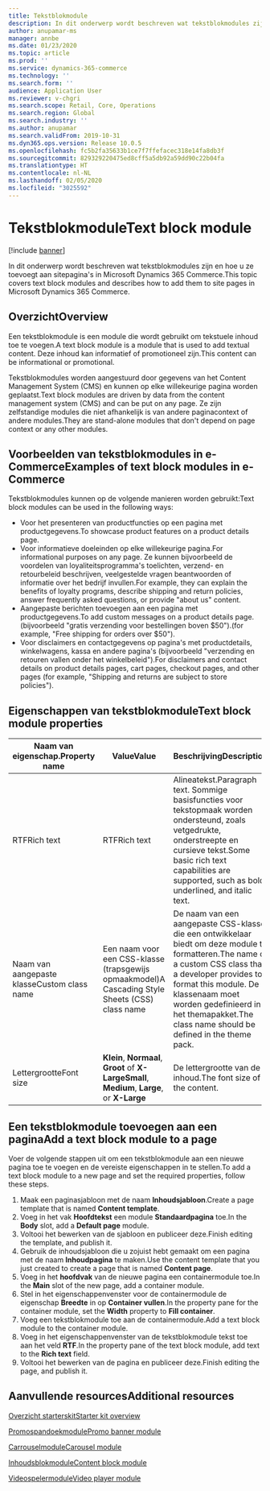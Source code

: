 ```yaml
---
title: Tekstblokmodule
description: In dit onderwerp wordt beschreven wat tekstblokmodules zijn en hoe u ze toevoegt aan sitepagina's in Microsoft Dynamics 365 Commerce.
author: anupamar-ms
manager: annbe
ms.date: 01/23/2020
ms.topic: article
ms.prod: ''
ms.service: dynamics-365-commerce
ms.technology: ''
ms.search.form: ''
audience: Application User
ms.reviewer: v-chgri
ms.search.scope: Retail, Core, Operations
ms.search.region: Global
ms.search.industry: ''
ms.author: anupamar
ms.search.validFrom: 2019-10-31
ms.dyn365.ops.version: Release 10.0.5
ms.openlocfilehash: fc5b2fa35633b1ce7f7ffefacec318e14fa8db3f
ms.sourcegitcommit: 829329220475ed8cff5a5db92a59dd90c22b04fa
ms.translationtype: HT
ms.contentlocale: nl-NL
ms.lasthandoff: 02/05/2020
ms.locfileid: "3025592"
---
```

# <a name="text-block-module"></a><span data-ttu-id="98d3e-103">Tekstblokmodule</span><span class="sxs-lookup"><span data-stu-id="98d3e-103">Text block module</span></span>


[!include [banner](includes/banner.md)]

<span data-ttu-id="98d3e-104">In dit onderwerp wordt beschreven wat tekstblokmodules zijn en hoe u ze toevoegt aan sitepagina's in Microsoft Dynamics 365 Commerce.</span><span class="sxs-lookup"><span data-stu-id="98d3e-104">This topic covers text block modules and describes how to add them to site pages in Microsoft Dynamics 365 Commerce.</span></span>

## <a name="overview"></a><span data-ttu-id="98d3e-105">Overzicht</span><span class="sxs-lookup"><span data-stu-id="98d3e-105">Overview</span></span>

<span data-ttu-id="98d3e-106">Een tekstblokmodule is een module die wordt gebruikt om tekstuele inhoud toe te voegen.</span><span class="sxs-lookup"><span data-stu-id="98d3e-106">A text block module is a module that is used to add textual content.</span></span> <span data-ttu-id="98d3e-107">Deze inhoud kan informatief of promotioneel zijn.</span><span class="sxs-lookup"><span data-stu-id="98d3e-107">This content can be informational or promotional.</span></span>

<span data-ttu-id="98d3e-108">Tekstblokmodules worden aangestuurd door gegevens van het Content Management System (CMS) en kunnen op elke willekeurige pagina worden geplaatst.</span><span class="sxs-lookup"><span data-stu-id="98d3e-108">Text block modules are driven by data from the content management system (CMS) and can be put on any page.</span></span> <span data-ttu-id="98d3e-109">Ze zijn zelfstandige modules die niet afhankelijk is van andere paginacontext of andere modules.</span><span class="sxs-lookup"><span data-stu-id="98d3e-109">They are stand-alone modules that don't depend on page context or any other modules.</span></span>

## <a name="examples-of-text-block-modules-in-e-commerce"></a><span data-ttu-id="98d3e-110">Voorbeelden van tekstblokmodules in e-Commerce</span><span class="sxs-lookup"><span data-stu-id="98d3e-110">Examples of text block modules in e-Commerce</span></span>

<span data-ttu-id="98d3e-111">Tekstblokmodules kunnen op de volgende manieren worden gebruikt:</span><span class="sxs-lookup"><span data-stu-id="98d3e-111">Text block modules can be used in the following ways:</span></span>

* <span data-ttu-id="98d3e-112">Voor het presenteren van productfuncties op een pagina met productgegevens.</span><span class="sxs-lookup"><span data-stu-id="98d3e-112">To showcase product features on a product details page.</span></span>
* <span data-ttu-id="98d3e-113">Voor informatieve doeleinden op elke willekeurige pagina.</span><span class="sxs-lookup"><span data-stu-id="98d3e-113">For informational purposes on any page.</span></span> <span data-ttu-id="98d3e-114">Ze kunnen bijvoorbeeld de voordelen van loyaliteitsprogramma's toelichten, verzend- en retourbeleid beschrijven, veelgestelde vragen beantwoorden of informatie over het bedrijf invullen.</span><span class="sxs-lookup"><span data-stu-id="98d3e-114">For example, they can explain the benefits of loyalty programs, describe shipping and return policies, answer frequently asked questions, or provide "about us" content.</span></span>
* <span data-ttu-id="98d3e-115">Aangepaste berichten toevoegen aan een pagina met productgegevens.</span><span class="sxs-lookup"><span data-stu-id="98d3e-115">To add custom messages on a product details page.</span></span> <span data-ttu-id="98d3e-116">(bijvoorbeeld "gratis verzending voor bestellingen boven $50").</span><span class="sxs-lookup"><span data-stu-id="98d3e-116">(for example, "Free shipping for orders over $50").</span></span>
* <span data-ttu-id="98d3e-117">Voor disclaimers en contactgegevens op pagina's met productdetails, winkelwagens, kassa en andere pagina's (bijvoorbeeld "verzending en retouren vallen onder het winkelbeleid").</span><span class="sxs-lookup"><span data-stu-id="98d3e-117">For disclaimers and contact details on product details pages, cart pages, checkout pages, and other pages (for example, "Shipping and returns are subject to store policies").</span></span>

## <a name="text-block-module-properties"></a><span data-ttu-id="98d3e-118">Eigenschappen van tekstblokmodule</span><span class="sxs-lookup"><span data-stu-id="98d3e-118">Text block module properties</span></span>

| <span data-ttu-id="98d3e-119">Naam van eigenschap.</span><span class="sxs-lookup"><span data-stu-id="98d3e-119">Property name</span></span>     | <span data-ttu-id="98d3e-120">Value</span><span class="sxs-lookup"><span data-stu-id="98d3e-120">Value</span></span>                                            | <span data-ttu-id="98d3e-121">Beschrijving</span><span class="sxs-lookup"><span data-stu-id="98d3e-121">Description</span></span> |
|-------------------|--------------------------------------------------|-------------|
| <span data-ttu-id="98d3e-122">RTF</span><span class="sxs-lookup"><span data-stu-id="98d3e-122">Rich text</span></span>         | <span data-ttu-id="98d3e-123">RTF</span><span class="sxs-lookup"><span data-stu-id="98d3e-123">Rich text</span></span>                                        | <span data-ttu-id="98d3e-124">Alineatekst.</span><span class="sxs-lookup"><span data-stu-id="98d3e-124">Paragraph text.</span></span> <span data-ttu-id="98d3e-125">Sommige basisfuncties voor tekstopmaak worden ondersteund, zoals vetgedrukte, onderstreepte en cursieve tekst.</span><span class="sxs-lookup"><span data-stu-id="98d3e-125">Some basic rich text capabilities are supported, such as bold, underlined, and italic text.</span></span> |
| <span data-ttu-id="98d3e-126">Naam van aangepaste klasse</span><span class="sxs-lookup"><span data-stu-id="98d3e-126">Custom class name</span></span> | <span data-ttu-id="98d3e-127">Een naam voor een CSS-klasse (trapsgewijs opmaakmodel)</span><span class="sxs-lookup"><span data-stu-id="98d3e-127">A Cascading Style Sheets (CSS) class name</span></span>        | <span data-ttu-id="98d3e-128">De naam van een aangepaste CSS-klasse die een ontwikkelaar biedt om deze module te formatteren.</span><span class="sxs-lookup"><span data-stu-id="98d3e-128">The name of a custom CSS class that a developer provides to format this module.</span></span> <span data-ttu-id="98d3e-129">De klassenaam moet worden gedefinieerd in het themapakket.</span><span class="sxs-lookup"><span data-stu-id="98d3e-129">The class name should be defined in the theme pack.</span></span> |
| <span data-ttu-id="98d3e-130">Lettergrootte</span><span class="sxs-lookup"><span data-stu-id="98d3e-130">Font size</span></span>         | <span data-ttu-id="98d3e-131">**Klein**, **Normaal**, **Groot** of **X-Large**</span><span class="sxs-lookup"><span data-stu-id="98d3e-131">**Small**, **Medium**, **Large**, or **X-Large**</span></span> | <span data-ttu-id="98d3e-132">De lettergrootte van de inhoud.</span><span class="sxs-lookup"><span data-stu-id="98d3e-132">The font size of the content.</span></span> |

## <a name="add-a-text-block-module-to-a-page"></a><span data-ttu-id="98d3e-133">Een tekstblokmodule toevoegen aan een pagina</span><span class="sxs-lookup"><span data-stu-id="98d3e-133">Add a text block module to a page</span></span>

<span data-ttu-id="98d3e-134">Voer de volgende stappen uit om een tekstblokmodule aan een nieuwe pagina toe te voegen en de vereiste eigenschappen in te stellen.</span><span class="sxs-lookup"><span data-stu-id="98d3e-134">To add a text block module to a new page and set the required properties, follow these steps.</span></span>

1. <span data-ttu-id="98d3e-135">Maak een paginasjabloon met de naam **Inhoudsjabloon**.</span><span class="sxs-lookup"><span data-stu-id="98d3e-135">Create a page template that is named **Content template**.</span></span> 
1. <span data-ttu-id="98d3e-136">Voeg in het vak **Hoofdtekst** een module **Standaardpagina** toe.</span><span class="sxs-lookup"><span data-stu-id="98d3e-136">In the **Body** slot, add a **Default page** module.</span></span>
1. <span data-ttu-id="98d3e-137">Voltooi het bewerken van de sjabloon en publiceer deze.</span><span class="sxs-lookup"><span data-stu-id="98d3e-137">Finish editing the template, and publish it.</span></span>
1. <span data-ttu-id="98d3e-138">Gebruik de inhoudsjabloon die u zojuist hebt gemaakt om een pagina met de naam **Inhoudpagina** te maken.</span><span class="sxs-lookup"><span data-stu-id="98d3e-138">Use the content template that you just created to create a page that is named **Content page**.</span></span>
1. <span data-ttu-id="98d3e-139">Voeg in het **hoofdvak** van de nieuwe pagina een containermodule toe.</span><span class="sxs-lookup"><span data-stu-id="98d3e-139">In the **Main** slot of the new page, add a container module.</span></span>
1. <span data-ttu-id="98d3e-140">Stel in het eigenschappenvenster voor de containermodule de eigenschap **Breedte** in op **Container vullen**.</span><span class="sxs-lookup"><span data-stu-id="98d3e-140">In the property pane for the container module, set the **Width** property to **Fill container**.</span></span>
1. <span data-ttu-id="98d3e-141">Voeg een tekstblokmodule toe aan de containermodule.</span><span class="sxs-lookup"><span data-stu-id="98d3e-141">Add a text block module to the container module.</span></span> 
1. <span data-ttu-id="98d3e-142">Voeg in het eigenschappenvenster van de tekstblokmodule tekst toe aan het veld **RTF**.</span><span class="sxs-lookup"><span data-stu-id="98d3e-142">In the property pane of the text block module, add text to the **Rich text** field.</span></span>
1. <span data-ttu-id="98d3e-143">Voltooi het bewerken van de pagina en publiceer deze.</span><span class="sxs-lookup"><span data-stu-id="98d3e-143">Finish editing the page, and publish it.</span></span>

## <a name="additional-resources"></a><span data-ttu-id="98d3e-144">Aanvullende resources</span><span class="sxs-lookup"><span data-stu-id="98d3e-144">Additional resources</span></span>

[<span data-ttu-id="98d3e-145">Overzicht starterskit</span><span class="sxs-lookup"><span data-stu-id="98d3e-145">Starter kit overview</span></span>](starter-kit-overview.md)

[<span data-ttu-id="98d3e-146">Promospandoekmodule</span><span class="sxs-lookup"><span data-stu-id="98d3e-146">Promo banner module</span></span>](add-alert.md)

[<span data-ttu-id="98d3e-147">Carrouselmodule</span><span class="sxs-lookup"><span data-stu-id="98d3e-147">Carousel module</span></span>](add-carousel.md)

[<span data-ttu-id="98d3e-148">Inhoudsblokmodule</span><span class="sxs-lookup"><span data-stu-id="98d3e-148">Content block module</span></span>](add-hero-module.md)

[<span data-ttu-id="98d3e-149">Videospelermodule</span><span class="sxs-lookup"><span data-stu-id="98d3e-149">Video player module</span></span>](add-video-player.md)

